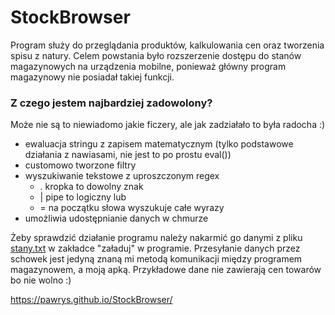 # StockBrowser

Program służy do przeglądania produktów, kalkulowania cen oraz tworzenia spisu z natury.
Celem powstania było rozszerzenie dostępu do stanów magazynowych na urządzenia mobilne,
ponieważ główny program magazynowy nie posiadał takiej funkcji.

### Z czego jestem najbardziej zadowolony?
Może nie są to niewiadomo jakie ficzery, ale jak zadziałało to była radocha :)

- ewaluacja stringu z zapisem matematycznym (tylko podstawowe działania z nawiasami, nie jest to po prostu eval())
- customowo tworzone filtry
- wyszukiwanie tekstowe z uproszczonym regex
  - . kropka to dowolny znak
  - | pipe to logiczny lub
  - = na początku słowa wyszukuje całe wyrazy
- umożliwia udostępnianie danych w chmurze

Żeby sprawdzić działanie programu należy nakarmić go danymi z pliku [stany.txt](https://github.com/PawRys/StockBrowser/blob/master/stany.txt) w zakładce "załaduj" w programie. Przesyłanie danych przez schowek jest jedyną znaną mi metodą komunikacji między programem magazynowem, a moją apką.
Przykładowe dane nie zawierają cen towarów bo nie wolno :)

https://pawrys.github.io/StockBrowser/
